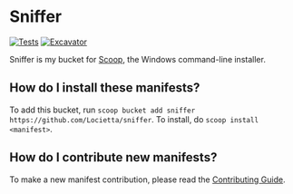 # Sniffer

[![Tests](https://github.com/Locietta/sniffer/actions/workflows/ci.yml/badge.svg)](https://github.com/Locietta/sniffer/actions/workflows/ci.yml) [![Excavator](https://github.com/Locietta/sniffer/actions/workflows/excavator.yml/badge.svg)](https://github.com/Locietta/sniffer/actions/workflows/excavator.yml)

Sniffer is my bucket for [Scoop](https://scoop.sh), the Windows command-line installer.

How do I install these manifests?
---------------------------------

To add this bucket, run `scoop bucket add sniffer https://github.com/Locietta/sniffer`. To install, do `scoop install <manifest>`.

How do I contribute new manifests?
----------------------------------

To make a new manifest contribution, please read the [Contributing Guide](https://github.com/ScoopInstaller/.github/blob/main/.github/CONTRIBUTING.md).
